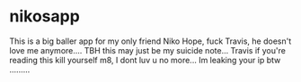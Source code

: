 # nikosapp
This is a big baller app for my only friend Niko Hope, fuck Travis, he doesn't love me anymore.... TBH this may just be my suicide note... Travis if you're reading this kill yourself m8, I dont luv u no more... Im leaking your ip btw .........
